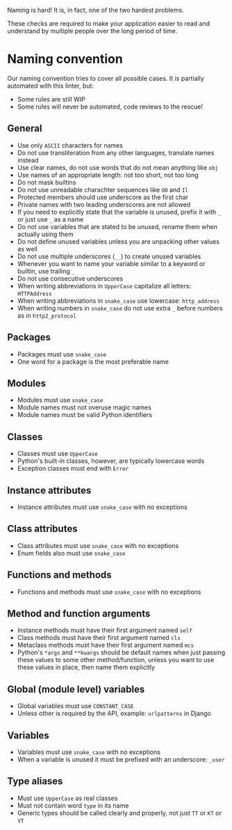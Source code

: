 Naming is hard\! It is, in fact, one of the two hardest problems.

These checks are required to make your application easier to read and
understand by multiple people over the long period of time.

# Naming convention

Our naming convention tries to cover all possible cases. It is partially
automated with this linter, but:

  - Some rules are still WIP
  - Some rules will never be automated, code reviews to the rescue\!

## General

  - Use only `ASCII` characters for names
  - Do not use transliteration from any other languages, translate names
    instead
  - Use clear names, do not use words that do not mean anything like
    `obj`
  - Use names of an appropriate length: not too short, not too long
  - Do not mask builtins
  - Do not use unreadable charachter sequences like `O0` and `Il`
  - Protected members should use underscore as the first char
  - Private names with two leading underscores are not allowed
  - If you need to explicitly state that the variable is unused, prefix
    it with `_` or just use `_` as a name
  - Do not use variables that are stated to be unused, rename them when
    actually using them
  - Do not define unused variables unless you are unpacking other values
    as well
  - Do not use multiple underscores (`__`) to create unused variables
  - Whenever you want to name your variable similar to a keyword or
    builtin, use trailing `_`
  - Do not use consecutive underscores
  - When writing abbreviations in `UpperCase` capitalize all letters:
    `HTTPAddress`
  - When writing abbreviations in `snake_case` use lowercase:
    `http_address`
  - When writing numbers in `snake_case` do not use extra `_` before
    numbers as in `http2_protocol`

## Packages

  - Packages must use `snake_case`
  - One word for a package is the most preferable name

## Modules

  - Modules must use `snake_case`
  - Module names must not overuse magic names
  - Module names must be valid Python identifiers

## Classes

  - Classes must use `UpperCase`
  - Python's built-in classes, however, are typically lowercase words
  - Exception classes must end with `Error`

## Instance attributes

  - Instance attributes must use `snake_case` with no exceptions

## Class attributes

  - Class attributes must use `snake_case` with no exceptions
  - Enum fields also must use `snake_case`

## Functions and methods

  - Functions and methods must use `snake_case` with no exceptions

## Method and function arguments

  - Instance methods must have their first argument named `self`
  - Class methods must have their first argument named `cls`
  - Metaclass methods must have their first argument named `mcs`
  - Python's `*args` and `**kwargs` should be default names when just
    passing these values to some other method/function, unless you want
    to use these values in place, then name them explicitly

## Global (module level) variables

  - Global variables must use `CONSTANT_CASE`
  - Unless other is required by the API, example: `urlpatterns` in
    Django

## Variables

  - Variables must use `snake_case` with no exceptions
  - When a variable is unused it must be prefixed with an underscore:
    `_user`

## Type aliases

  - Must use `UpperCase` as real classes
  - Must not contain word `type` in its name
  - Generic types should be called clearly and properly, not just `TT`
    or `KT` or `VT`
